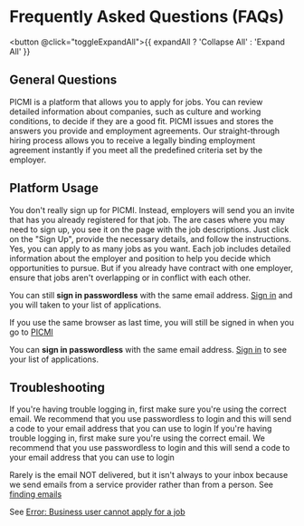 # Frequently Asked Questions (FAQs)

<button @click="toggleExpandAll">{{ expandAll ? 'Collapse All' : 'Expand All' }}</button>

## General Questions

<faq question="What is PICMI?" :expandAll="expandAll" >
  PICMI is a platform that allows you to apply for jobs. You can review detailed information about companies, such as culture and working conditions, to decide if they are a good fit. PICMI issues and stores the answers you provide and employment agreements.
</faq>

<faq question="How does the hiring process work?" :expandAll="expandAll">
  Our straight-through hiring process allows you to receive a legally binding employment agreement instantly if you meet all the predefined criteria set by the employer.
</faq>

## Platform Usage

<faq question="How do I sign up for PICMI?" :expandAll="expandAll">
  You don't really sign up for PICMI. Instead, employers will send you an invite that has you already registered for that job. The are cases where you may need to sign up, you see it on the page with the job descriptions. Just click on the "Sign Up", provide the necessary details, and follow the instructions.
</faq>

<faq question="Can I apply to multiple jobs at the same time?" :expandAll="expandAll">
  Yes, you can apply to as many jobs as you want. Each job includes detailed information about the employer and position to help you decide which opportunities to pursue. But if you already have contract with one employer, ensure that jobs aren't overlapping or in conflict with each other.
</faq>

<faq question="My link has expired but I have already started/completed an application, what do I do?">

You can still **sign in passwordless** with the same email address. [Sign in](https://jobs.picmi.io/#/signin) and you will taken to your list of applications.

<prompt>

If you use the same browser as last time, you will still be signed in when you go to [PICMI](https://jobs.picmi.io)

</prompt>

</faq>

<faq question="My link has expired and I have never used it, what do I do?">

You can **sign in passwordless** with the same email address. [Sign in](https://jobs.picmi.io/#/signin) to see your list of applications.

</faq>

## Troubleshooting

<faq question="What should I do if I can't log into my account?" :expandAll="expandAll">
  If you're having trouble logging in, first make sure you're using the correct email. We recommend that you use passwordless to login and this will send a code to your email address that you can use to login
</faq>

<faq question="What should I do if I can't log into my account?" :expandAll="expandAll">
  If you're having trouble logging in, first make sure you're using the correct email. We recommend that you use passwordless to login and this will send a code to your email address that you can use to login
</faq>

<faq question="I can't find emails from PICMI, what to do?">

Rarely is the email NOT delivered, but it isn't always to your inbox because we send emails from a service provider rather than from a person. See [finding emails](../email-not-found)

</faq>


<faq question="I get the error 'Business cannot apply for a job', what to do?">

See [Error: Business user cannot apply for a job](article/business-user-cannot-apply-for-job.md)

</faq>

<script setup lang="ts">
import { ref } from 'vue';

const expandAll = ref(false);

const toggleExpandAll = () => {
  expandAll.value = !expandAll.value;
}
</script>

